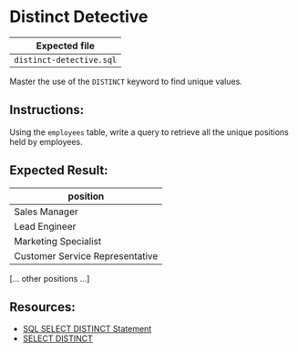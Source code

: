 # Distinct Detective

| Expected file |
| ------------- |
| `distinct-detective.sql` |

Master the use of the `DISTINCT` keyword to find unique values.

## Instructions:

Using the `employees` table, write a query to retrieve all the unique positions held by employees.

## Expected Result:

| position                     |
|------------------------------|
| Sales Manager                |
| Lead Engineer                |
| Marketing Specialist         |
| Customer Service Representative |
[... other positions ...]

## Resources:

- [SQL SELECT DISTINCT Statement](https://www.w3schools.com/sql/sql_distinct.asp)
- [SELECT DISTINCT](https://www.sqlitetutorial.net/sqlite-distinct/)
